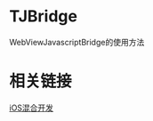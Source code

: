# TJBridge
WebViewJavascriptBridge的使用方法

相关链接
==============
[iOS混合开发](http://techwpt.com/2018/09/03/hybrid-app/)
